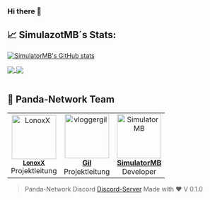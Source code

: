 ### Hi there 👋


## 📈 SimulazotMB´s Stats:
[![SimulatorMB's GitHub stats](https://github-readme-stats.vercel.app/api?username=SimulatorMB&show_icons=true)](https://github.com/SimulatorMB)


<a href="https://github.com/PNPanda-Network/Coming-Soon-Template">
  <img align="center" src="https://github-readme-stats.vercel.app/api/pin/?username=PNPanda-Network&repo=Coming-Soon-Template" />
</a>
<a href="https://github.com/PNPanda-Network/Discord-Bot">
  <img align="center" src="https://github-readme-stats.vercel.app/api/pin/?username=PNPanda-Network&repo=Discord-Bot" />
</a>
<br /><br />

## 🐼 Panda-Network Team

<table>
  <tr>
    <td align="center">
      <a href="https://github.com/LonoxX"><img src="https://avatars3.githubusercontent.com/u/35597628?v=4" width="100px;" alt="LonoxX"/></a><br />
        <sub><b><a href="https://github.com/LonoxX">LonoxX</b></a></sub><br />Projektleitung
    </td>
    <td align="center">
      <a href="https://github.com/vloggergil"><img src="https://avatars3.githubusercontent.com/u/23207852?v=4" width="100px;" alt="vloggergil"/><br />
        <sub><b><a href="https://github.com/vloggergil">Gil</b></a></sub><br />Projektleitung
    </td>
    <td align="center">
      <a href="https://github.com/SimulatorMB"><img src="https://avatars3.githubusercontent.com/u/50833616?v=4" width="100px;" alt="SimulatorMB"/><br />
        <sub><b><a href="https://github.com/SimulatorMB">SimulatorMB</b></a></sub><br />Developer
    </td>
  </tr>
</table>


> Panda-Network Discord [Discord-Server](https://discord.gg/z8ScRvf)
> Made with :heart:
> V 0.1.0
<!--
**LonoxX/LonoxX** is a ✨ _special_ ✨ repository because its `README.md` (this file) appears on your GitHub profile.

Here are some ideas to get you started:

- 🔭 I’m currently working on ...
- 🌱 I’m currently learning ...
- 👯 I’m looking to collaborate on ...
- 🤔 I’m looking for help with ...
- 💬 Ask me about ...
- 📫 How to reach me: ...
- 😄 Pronouns: ...
- ⚡ Fun fact: ...
-->
